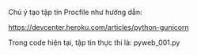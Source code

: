 
Chú ý tạo tập tin Procfile như hướng dẫn:

https://devcenter.heroku.com/articles/python-gunicorn


Trong code hiện tại, tập tin thực thi là:  pyweb_001.py 

